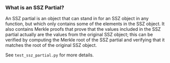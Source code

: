### What is an SSZ Partial?

An SSZ partial is an object that can stand in for an SSZ object in any function, but which only contains some of the elements in the SSZ object. It also contains Merkle proofs that prove that the values included in the SSZ partial actually are the values from the original SSZ object; this can be verified by computing the Merkle root of the SSZ partial and verifying that it matches the root of the original SSZ object.

See `test_ssz_partial.py` for more details.
